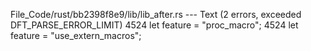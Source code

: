 File_Code/rust/bb2398f8e9/lib/lib_after.rs --- Text (2 errors, exceeded DFT_PARSE_ERROR_LIMIT)
4524                     let feature = "proc_macro";                                                                                                         4524                     let feature = "use_extern_macros";


